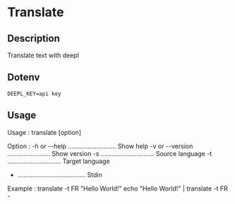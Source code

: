 # Translate
## Description
Translate text with deepl

## Dotenv
```
DEEPL_KEY=api key
```

## Usage
Usage : translate [option] <text>

Option :
-h or --help ........................... Show help
-v or --version ........................ Show version
-s <lang> .............................. Source language
-t <lang> .............................. Target language
- ...................................... Stdin

Example :
translate -t FR "Hello World!"
echo "Hello World!" | translate -t FR -
